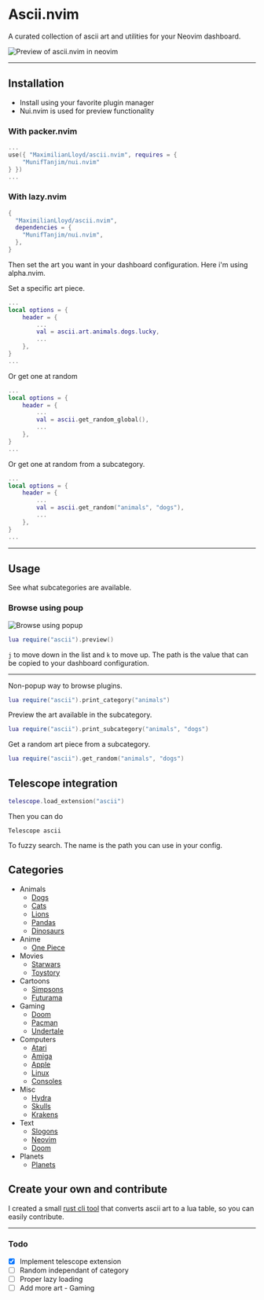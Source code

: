 # Ascii.nvim

A curated collection of ascii art and utilities for your Neovim dashboard.

![Preview of ascii.nvim in neovim](/preview.png)

---

## Installation

- Install using your favorite plugin manager
- Nui.nvim is used for preview functionality

### With packer.nvim
```lua
...
use({ "MaximilianLloyd/ascii.nvim", requires = {
	"MunifTanjim/nui.nvim"
} })
...
```

### With lazy.nvim
```lua
{
  "MaximilianLloyd/ascii.nvim",
  dependencies = {
    "MunifTanjim/nui.nvim",
  },
}
```

Then set the art you want in your dashboard configuration. Here i'm using alpha.nvim.

Set a specific art piece.

```lua
...
local options = {
	header = {
		...
	    val = ascii.art.animals.dogs.lucky,
		...
	},
}
...
```

Or get one at random

```lua
...
local options = {
	header = {
		...
	    val = ascii.get_random_global(),
		...
	},
}
...
```

Or get one at random from a subcategory.

```lua
...
local options = {
	header = {
		...
	    val = ascii.get_random("animals", "dogs"),
		...
	},
}
...
```

---

## Usage

See what subcategories are available.

### Browse using poup

![Browse using popup](/preview_demo.png)

```lua
lua require("ascii").preview()
```

`j` to move down in the list and `k` to move up. The path is the value that can be copied to your dashboard configuration.

---

Non-popup way to browse plugins.

```lua
lua require("ascii").print_category("animals")
```

Preview the art available in the subcategory.

```lua
lua require("ascii").print_subcategory("animals", "dogs")
```

Get a random art piece from a subcategory.

```lua
lua require("ascii").get_random("animals", "dogs")
```

## Telescope integration

```lua
telescope.load_extension("ascii")
```

Then you can do

```
Telescope ascii
```

To fuzzy search. The name is the path you can use in your config.

## Categories

- Animals
  - [Dogs](https://github.com/MaximilianLloyd/ascii.nvim/blob/master/lua/ascii/animals/dogs.lua)
  - [Cats](https://github.com/MaximilianLloyd/ascii.nvim/blob/master/lua/ascii/animals/cats.lua)
  - [Lions](https://github.com/MaximilianLloyd/ascii.nvim/blob/master/lua/ascii/animals/lions.lua)
  - [Pandas](https://github.com/MaximilianLloyd/ascii.nvim/blob/master/lua/ascii/animals/pandas.lua)
  - [Dinosaurs](https://github.com/MaximilianLloyd/ascii.nvim/blob/master/lua/ascii/animals/dinosaurs.lua)
- Anime
  - [One Piece](https://github.com/MaximilianLloyd/ascii.nvim/blob/master/lua/ascii/anime/onepiece.lua)
- Movies
  - [Starwars](https://github.com/MaximilianLloyd/ascii.nvim/blob/master/lua/ascii/movies/starwars.lua)
  - [Toystory](https://github.com/MaximilianLloyd/ascii.nvim/blob/master/lua/ascii/movies/toystory.lua)
- Cartoons
  - [Simpsons](https://github.com/MaximilianLloyd/ascii.nvim/blob/master/lua/ascii/cartoons/simpsons.lua)
  - [Futurama](https://github.com/MaximilianLloyd/ascii.nvim/blob/master/lua/ascii/cartoons/futurama.lua)
- Gaming
  - [Doom](https://github.com/MaximilianLloyd/ascii.nvim/blob/master/lua/ascii/gaming/doom.lua)
  - [Pacman](https://github.com/MaximilianLloyd/ascii.nvim/blob/master/lua/ascii/gaming/pacman.lua)
  - [Undertale](https://github.com/MaximilianLloyd/ascii.nvim/blob/master/lua/ascii/gaming/undertale.lua)
- Computers
  - [Atari](https://github.com/MaximilianLloyd/ascii.nvim/blob/master/lua/ascii/computers/atari.lua)
  - [Amiga](https://github.com/MaximilianLloyd/ascii.nvim/blob/master/lua/ascii/computers/amiga.lua)
  - [Apple](https://github.com/MaximilianLloyd/ascii.nvim/blob/master/lua/ascii/computers/apple.lua)
  - [Linux](https://github.com/MaximilianLloyd/ascii.nvim/blob/master/lua/ascii/computers/linux.lua)
  - [Consoles](https://github.com/MaximilianLloyd/ascii.nvim/blob/master/lua/ascii/computers/consoles.lua)
- Misc
  - [Hydra](https://github.com/MaximilianLloyd/ascii.nvim/blob/master/lua/ascii/misc/hydra.lua)
  - [Skulls](https://github.com/MaximilianLloyd/ascii.nvim/blob/master/lua/ascii/misc/skulls.lua)
  - [Krakens](https://github.com/MaximilianLloyd/ascii.nvim/blob/master/lua/ascii/misc/krakens.lua)
- Text
  - [Slogons](https://github.com/MaximilianLloyd/ascii.nvim/blob/master/lua/ascii/text/slogons.lua)
  - [Neovim](https://github.com/MaximilianLloyd/ascii.nvim/blob/master/lua/ascii/text/neovim.lua)
  - [Doom](https://github.com/MaximilianLloyd/ascii.nvim/blob/master/lua/ascii/text/doom.lua)
- Planets
  - [Planets](https://github.com/MaximilianLloyd/ascii.nvim/blob/master/lua/ascii/planets/planets.lua)

## Create your own and contribute

I created a small [rust cli tool](https://github.com/MaximilianLloyd/ascii-lua-table) that converts ascii art to a lua table, so you can easily contribute.

---

### Todo

- [x] Implement telescope extension
- [ ] Random independant of category
- [ ] Proper lazy loading
- [ ] Add more art - Gaming
